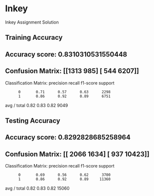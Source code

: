 # Inkey
Inkey Assignment Solution

Training Accuracy
----------------------------------------
Accuracy score:
0.8310310531550448
----------------------------------------
Confusion Matrix:
[[1313  985]
 [ 544 6207]]
----------------------------------------
Classification Matrix:
             precision    recall  f1-score   support

          0       0.71      0.57      0.63      2298
          1       0.86      0.92      0.89      6751

avg / total       0.82      0.83      0.82      9049




Testing Accuracy
----------------------------------------
Accuracy score:
0.8292828685258964
----------------------------------------
Confusion Matrix:
[[ 2066  1634]
 [  937 10423]]
----------------------------------------
Classification Matrix:
             precision    recall  f1-score   support

          0       0.69      0.56      0.62      3700
          1       0.86      0.92      0.89     11360

avg / total       0.82      0.83      0.82     15060
